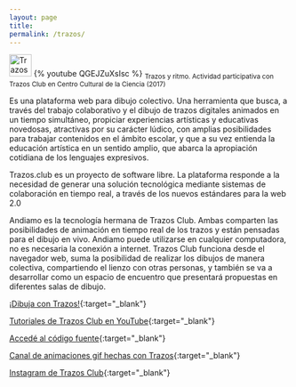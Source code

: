 ```yaml
---
layout: page
title: 
permalink: /trazos/
---
```


<a href="http://trazos.club" target="_blank"><img src="{{site.baseurl}}/images/logo-trazos.png" height="40" alt="Trazos"></a>
{% youtube QGEJZuXsIsc %}
<sub>Trazos y ritmo. Actividad participativa con Trazos Club en Centro Cultural de la Ciencia (2017)</sub>

Es una plataforma web para dibujo colectivo. Una herramienta que busca, a través del trabajo colaborativo y el dibujo de trazos digitales animados en un tiempo simultáneo, propiciar experiencias artísticas y educativas novedosas, atractivas por su carácter lúdico, con amplias posibilidades para trabajar contenidos en el ámbito escolar, y que a su vez entienda la educación artística en un sentido amplio, que abarca la apropiación cotidiana de los lenguajes expresivos.

Trazos.club es un proyecto de software libre. La plataforma responde a la necesidad de generar una solución tecnológica mediante sistemas de colaboración en tiempo real, a través de los nuevos estándares para la web 2.0

Andiamo es la tecnología hermana de Trazos Club. Ambas comparten las posibilidades de animación en tiempo real de los trazos y están pensadas para el dibujo en vivo. Andiamo puede utilizarse en cualquier computadora, no es necesaria la conexión a internet. Trazos Club funciona desde el navegador web, suma la posibilidad de realizar los dibujos de manera colectiva, compartiendo el lienzo con otras personas, y también se va a desarrollar como un espacio de encuentro que presentará propuestas en diferentes salas de dibujo.

[¡Dibuja con Trazos!](http://trazos.club/){:target="_blank"}

[Tutoriales de Trazos Club en YouTube](https://www.youtube.com/playlist?list=PLLA0_JIKZmaKS1ojlB-VjRwWjsDr5RQh7){:target="_blank"}

[Accedé al código fuente](https://github.com/andiamo/fideos){:target="_blank"}

[Canal de animaciones gif hechas con Trazos](https://giphy.com/channel/trazosclub){:target="_blank"}

[Instagram de Trazos Club](https://www.instagram.com/trazos.club/){:target="_blank"}
